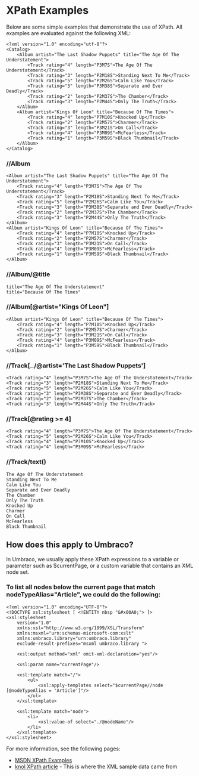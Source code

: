# XPath Examples

Below are some simple examples that demonstrate the use of XPath. All examples are evaluated against the following XML:

	<?xml version="1.0" encoding="utf-8"?>
	<Catalog>
	    <Album artist="The Last Shadow Puppets" title="The Age Of The Understatement">
        	<Track rating="4" length="P3M7S">The Age Of The Understatement</Track>
	        <Track rating="3" length="P2M18S">Standing Next To Me</Track>
    	    <Track rating="5" length="P2M26S">Calm Like You</Track>
        	<Track rating="3" length="P3M38S">Separate and Ever Deadly</Track>
	        <Track rating="2" length="P2M37S">The Chamber</Track>
    	    <Track rating="3" length="P2M44S">Only The Truth</Track>
	    </Album>
    	<Album artist="Kings Of Leon" title="Because Of The Times">
        	<Track rating="4" length="P7M10S">Knocked Up</Track>
	        <Track rating="2" length="P2M57S">Charmer</Track>
    	    <Track rating="3" length="P3M21S">On Call</Track>
        	<Track rating="4" length="P3M09S">McFearless</Track>
	        <Track rating="1" length="P3M59S">Black Thumbnail</Track>
    	</Album>
	</Catalog>

### //Album

	<Album artist="The Last Shadow Puppets" title="The Age Of The Understatement">
        <Track rating="4" length="P3M7S">The Age Of The Understatement</Track>
        <Track rating="3" length="P2M18S">Standing Next To Me</Track>
        <Track rating="5" length="P2M26S">Calm Like You</Track>
        <Track rating="3" length="P3M38S">Separate and Ever Deadly</Track>
        <Track rating="2" length="P2M37S">The Chamber</Track>
        <Track rating="3" length="P2M44S">Only The Truth</Track>
    </Album>
    <Album artist="Kings Of Leon" title="Because Of The Times">
        <Track rating="4" length="P7M10S">Knocked Up</Track>
        <Track rating="2" length="P2M57S">Charmer</Track>
        <Track rating="3" length="P3M21S">On Call</Track>
        <Track rating="4" length="P3M09S">McFearless</Track>
        <Track rating="1" length="P3M59S">Black Thumbnail</Track>
    </Album>

### //Album/@title

	title="The Age Of The Understatement"
	title="Because Of The Times"

### //Album\[@artist="Kings Of Leon"]

	<Album artist="Kings Of Leon" title="Because Of The Times">
		<Track rating="4" length="P7M10S">Knocked Up</Track>
		<Track rating="2" length="P2M57S">Charmer</Track>
		<Track rating="3" length="P3M21S">On Call</Track>
		<Track rating="4" length="P3M09S">McFearless</Track>
		<Track rating="1" length="P3M59S">Black Thumbnail</Track>
	</Album>

### //Track\[../@artist='The Last Shadow Puppets']

	<Track rating="4" length="P3M7S">The Age Of The Understatement</Track>
	<Track rating="3" length="P2M18S">Standing Next To Me</Track>
	<Track rating="5" length="P2M26S">Calm Like You</Track>
	<Track rating="3" length="P3M38S">Separate and Ever Deadly</Track>
	<Track rating="2" length="P2M37S">The Chamber</Track>
	<Track rating="3" length="P2M44S">Only The Truth</Track>

### //Track\[@rating >= 4]

	<Track rating="4" length="P3M7S">The Age Of The Understatement</Track>
	<Track rating="5" length="P2M26S">Calm Like You</Track>
	<Track rating="4" length="P7M10S">Knocked Up</Track>
	<Track rating="4" length="P3M09S">McFearless</Track>

### //Track/text()

	The Age Of The Understatement
	Standing Next To Me
	Calm Like You
	Separate and Ever Deadly
	The Chamber
	Only The Truth
	Knocked Up
	Charmer
	On Call
	McFearless
	Black Thumbnail

## How does this apply to Umbraco?

In Umbraco, we usually apply these XPath expressions to a variable or parameter such as $currentPage, or a custom variable that contains an XML node set.

### To list all nodes below the current page that match nodeTypeAlias="Article", we could do the following:

	<?xml version="1.0" encoding="UTF-8"?>
	<!DOCTYPE xsl:stylesheet [ <!ENTITY nbsp "&#x00A0;"> ]>
	<xsl:stylesheet 
		version="1.0" 
		xmlns:xsl="http://www.w3.org/1999/XSL/Transform" 
		xmlns:msxml="urn:schemas-microsoft-com:xslt"
		xmlns:umbraco.library="urn:umbraco.library" 
		exclude-result-prefixes="msxml umbraco.library ">

		<xsl:output method="xml" omit-xml-declaration="yes"/>

		<xsl:param name="currentPage"/>

		<xsl:template match="/">
    		<ul>
				<xsl:apply-templates select="$currentPage//node [@nodeTypeAlias = 'Article']"/>
			</ul>
		</xsl:template>
	
		<xsl:template match="node">
			<li>
				<xsl:value-of select="./@nodeName"/>
			</li>
		</xsl:template>
	</xsl:stylesheet>

For more information, see the following pages:

- [MSDN XPath Examples](http://msdn.microsoft.com/en-us/library/ms256086.aspx)
- [knol XPath article](http://knol.google.com/k/jackie-sprott/xpath/2i2dcklqevrpq/6) - This is where the XML sample data came from
